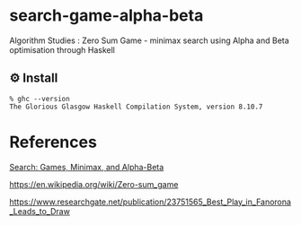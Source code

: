 # search-game-alpha-beta
Algorithm Studies : Zero Sum Game -  minimax search using Alpha and Beta optimisation through Haskell

## :gear: Install

```
% ghc --version
The Glorious Glasgow Haskell Compilation System, version 8.10.7
```



# References

[Search: Games, Minimax, and Alpha-Beta](https://www.youtube.com/watch?v=STjW3eH0Cik)


https://en.wikipedia.org/wiki/Zero-sum_game

https://www.researchgate.net/publication/23751565_Best_Play_in_Fanorona_Leads_to_Draw
